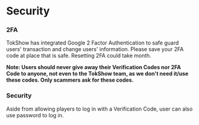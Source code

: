 # Security

### 2FA

TokShow has integrated Google 2 Factor Authentication to safe guard users' transaction and change users' information. Please save your 2FA code at place that is safe. Resetting 2FA could take month.

**Note: Users should never give away their Verification Codes nor 2FA Code to anyone, not even to the TokShow team, as we don't need it/use these codes. Only scammers ask for these codes.**

### **Security**

Aside from allowing players to log in with a Verification Code, user can also use password to log in.
